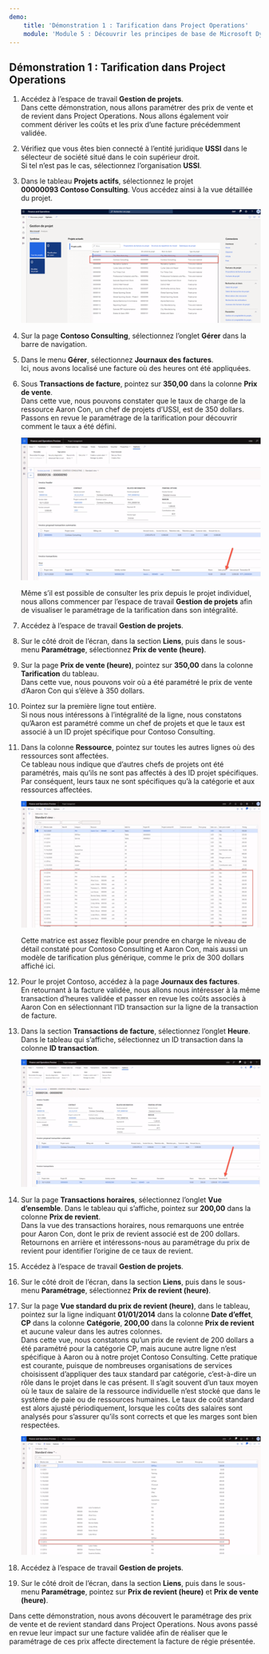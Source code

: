 ```yaml
---
demo:
    title: 'Démonstration 1 : Tarification dans Project Operations'
    module: 'Module 5 : Découvrir les principes de base de Microsoft Dynamics 365 Project Operations'
---
```


## Démonstration 1 : Tarification dans Project Operations

1. Accédez à l’espace de travail **Gestion de projets**.  
    Dans cette démonstration, nous allons paramétrer des prix de vente et de revient dans Project Operations. Nous allons également voir comment dériver les coûts et les prix d’une facture précédemment validée.

1. Vérifiez que vous êtes bien connecté à l’entité juridique **USSI** dans le sélecteur de société situé dans le coin supérieur droit.  
    Si tel n’est pas le cas, sélectionnez l’organisation **USSI**.

1. Dans le tableau **Projets actifs**, sélectionnez le projet **00000093 Contoso Consulting**. Vous accédez ainsi à la vue détaillée du projet.

    ![Capture d’écran de l’espace de travail de gestion de projets où Contoso Consulting est mis en surbrillance dans le tableau Projets actifs.](./media/projops_prices_1_selecting_contoso_consulting.png)

1. Sur la page **Contoso Consulting**, sélectionnez l’onglet **Gérer** dans la barre de navigation.

1. Dans le menu **Gérer**, sélectionnez **Journaux des factures**.  
    Ici, nous avons localisé une facture où des heures ont été appliquées.

1. Sous **Transactions de facture**, pointez sur **350,00** dans la colonne **Prix de vente**.  
    Dans cette vue, nous pouvons constater que le taux de charge de la ressource Aaron Con, un chef de projets d’USSI, est de 350 dollars. Passons en revue le paramétrage de la tarification pour découvrir comment le taux a été défini.

    ![Capture d’écran d’un journal des factures où la valeur 350 est mise en surbrillance dans la colonne du prix de vente](./media/projops_prices_2_point_to_350.png)  

    Même s’il est possible de consulter les prix depuis le projet individuel, nous allons commencer par l’espace de travail **Gestion de projets** afin de visualiser le paramétrage de la tarification dans son intégralité.

1. Accédez à l’espace de travail **Gestion de projets**.

1. Sur le côté droit de l’écran, dans la section **Liens**, puis dans le sous-menu **Paramétrage**, sélectionnez **Prix de vente (heure)**.

1. Sur la page **Prix de vente (heure)**, pointez sur **350,00** dans la colonne **Tarification** du tableau.  
Dans cette vue, nous pouvons voir où a été paramétré le prix de vente d’Aaron Con qui s’élève à 350 dollars.

1. Pointez sur la première ligne tout entière.  
    Si nous nous intéressons à l’intégralité de la ligne, nous constatons qu’Aaron est paramétré comme un chef de projets et que le taux est associé à un ID projet spécifique pour Contoso Consulting.

1. Dans la colonne **Ressource**, pointez sur toutes les autres lignes où des ressources sont affectées.  
    Ce tableau nous indique que d’autres chefs de projets ont été paramétrés, mais qu’ils ne sont pas affectés à des ID projet spécifiques. Par conséquent, leurs taux ne sont spécifiques qu’à la catégorie et aux ressources affectées.

    ![Capture d’écran de la page Prix de vente (heure) où sont mises en surbrillance toutes les lignes du tableau où des ressources sont affectées.](./media/projops_prices_3_resources_table.png)  

    Cette matrice est assez flexible pour prendre en charge le niveau de détail constaté pour Contoso Consulting et Aaron Con, mais aussi un modèle de tarification plus générique, comme le prix de 300 dollars affiché ici.

1. Pour le projet Contoso, accédez à la page **Journaux des factures**.  
    En retournant à la facture validée, nous allons nous intéresser à la même transaction d’heures validée et passer en revue les coûts associés à Aaron Con en sélectionnant l’ID transaction sur la ligne de la transaction de facture.

1. Dans la section **Transactions de facture**, sélectionnez l’onglet **Heure**. Dans le tableau qui s’affiche, sélectionnez un ID transaction dans la colonne **ID transaction**.

    ![Capture d’écran de la page du journal des factures où la colonne ID transaction est mise en surbrillance.](./media/projops_prices_4_select_a_transaction_id.png)

1. Sur la page **Transactions horaires**, sélectionnez l’onglet **Vue d’ensemble**. Dans le tableau qui s’affiche, pointez sur **200,00** dans la colonne **Prix de revient**.  
    Dans la vue des transactions horaires, nous remarquons une entrée pour Aaron Con, dont le prix de revient associé est de 200 dollars. Retournons en arrière et intéressons-nous au paramétrage du prix de revient pour identifier l’origine de ce taux de revient.

1. Accédez à l’espace de travail **Gestion de projets**.

1. Sur le côté droit de l’écran, dans la section **Liens**, puis dans le sous-menu **Paramétrage**, sélectionnez **Prix de revient (heure)**.

1. Sur la page **Vue standard du prix de revient (heure)**, dans le tableau, pointez sur la ligne indiquant **01/01/2014** dans la colonne **Date d’effet**, **CP** dans la colonne **Catégorie**, **200,00** dans la colonne **Prix de revient** et aucune valeur dans les autres colonnes.  
    Dans cette vue, nous constatons qu’un prix de revient de 200 dollars a été paramétré pour la catégorie CP, mais aucune autre ligne n’est spécifique à Aaron ou à notre projet Contoso Consulting. Cette pratique est courante, puisque de nombreuses organisations de services choisissent d’appliquer des taux standard par catégorie, c’est-à-dire un rôle dans le projet dans le cas présent. Il s’agit souvent d’un taux moyen où le taux de salaire de la ressource individuelle n’est stocké que dans le système de paie ou de ressources humaines. Le taux de coût standard est alors ajusté périodiquement, lorsque les coûts des salaires sont analysés pour s’assurer qu’ils sont corrects et que les marges sont bien respectées.

    ![Capture d’écran du tableau Prix de revient (heure) où la ligne de la tarification CP est mise en surbrillance.](./media/projops_prices_5_cost_price_hour_table.png)

1. Accédez à l’espace de travail **Gestion de projets**.

1. Sur le côté droit de l’écran, dans la section **Liens**, puis dans le sous-menu **Paramétrage**, pointez sur **Prix de revient (heure)** et **Prix de vente (heure)**.  

Dans cette démonstration, nous avons découvert le paramétrage des prix de vente et de revient standard dans Project Operations. Nous avons passé en revue leur impact sur une facture validée afin de réaliser que le paramétrage de ces prix affecte directement la facture de régie présentée.
